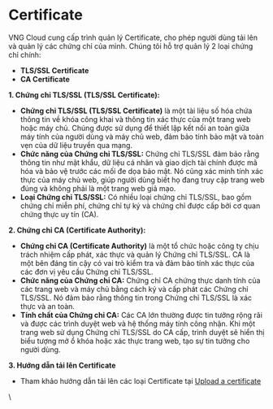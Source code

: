 # Certificate

VNG Cloud cung cấp trình quản lý Certificate, cho phép người dùng tải lên và quản lý các chứng chỉ của mình. Chúng tôi hỗ trợ quản lý 2 loại chứng chỉ chính:&#x20;

* **TLS/SSL Certificate**
* **CA Certificate**

**1. Chứng chỉ TLS/SSL (TLS/SSL Certificate):**

* **Chứng chỉ TLS/SSL (TLS/SSL Certificate)** là một tài liệu số hóa chứa thông tin về khóa công khai và thông tin xác thực của một trang web hoặc máy chủ. Chúng được sử dụng để thiết lập kết nối an toàn giữa máy tính của người dùng và máy chủ web, đảm bảo tính bảo mật và toàn vẹn của dữ liệu truyền qua mạng.
* **Chức năng của Chứng chỉ TLS/SSL:** Chứng chỉ TLS/SSL đảm bảo rằng thông tin như mật khẩu, dữ liệu cá nhân và giao dịch tài chính được mã hóa và bảo vệ trước các mối đe dọa bảo mật. Nó cũng xác minh tính xác thực của máy chủ web, giúp người dùng biết họ đang truy cập trang web đúng và không phải là một trang web giả mạo.
* **Loại Chứng chỉ TLS/SSL:** Có nhiều loại chứng chỉ TLS/SSL, bao gồm chứng chỉ miễn phí, chứng chỉ tự ký và chứng chỉ được cấp bởi cơ quan chứng thực uy tín (CA).

**2. Chứng chỉ CA (Certificate Authority):**

* **Chứng chỉ CA (Certificate Authority)** là một tổ chức hoặc công ty chịu trách nhiệm cấp phát, xác thực và quản lý Chứng chỉ TLS/SSL. CA là một bên đáng tin cậy có vai trò kiểm tra và đảm bảo tính xác thực của các đơn vị yêu cầu Chứng chỉ TLS/SSL.
* **Chức năng của Chứng chỉ CA:** Chứng chỉ CA chứng thực danh tính của các trang web và máy chủ bằng cách ký và cấp phát các Chứng chỉ TLS/SSL. Nó đảm bảo rằng thông tin trong Chứng chỉ TLS/SSL là xác thực và an toàn.
* **Tính chất của Chứng chỉ CA:** Các CA lớn thường được tin tưởng rộng rãi và được các trình duyệt web và hệ thống máy tính công nhận. Khi một trang web sử dụng Chứng chỉ TLS/SSL do CA cấp, trình duyệt sẽ hiển thị biểu tượng mở ổ khóa hoặc xác thực trang web, tạo sự tin tưởng cho người dùng.

**3. Hướng dẫn tải lên Certificate**

* Tham khảo hướng dẫn tải lên các loại Certificate tại [Upload a certificate](upload-a-certificate.md)

\
